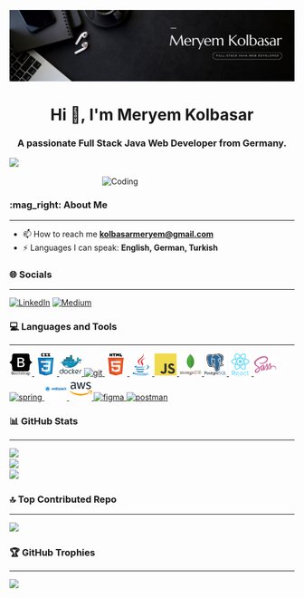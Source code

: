 ![logo](https://github.com/meryemkolbasar/MeryemKolbasar/blob/3bd68a3f70a2707ae00a22a299a76f848a978e4f/Banner.png)

<h1 align="center">Hi 👋, I'm Meryem Kolbasar</h1> 
<h3 align="center">A passionate Full Stack Java Web Developer from Germany.</h3> 

[![](https://visitcount.itsvg.in/api?id=meryemkolbasar&icon=1&color=12)](https://visitcount.itsvg.in)


<img align="right" alt="Coding" width="340" src="https://media1.giphy.com/media/v1.Y2lkPTc5MGI3NjExNDdmZDU4MzYyZTNlMDg4MjU3ZjQ5N2M1MzRiMjc5NTFhNzg0OTNkOCZlcD12MV9pbnRlcm5hbF9naWZzX2dpZklkJmN0PWc/3ohjV0PbaTBNw42YO4/giphy.gif">


<p align="left"> <a href="https://twitter.com/" target="blank"><img src="https://img.shields.io/twitter/follow/?logo=twitter&style=for-the-badge" alt="" /></a> </p> 
 
 <h3 align="left"> :mag_right: About Me</h3>
 
 ---
 
 
- 📫 How to reach me **kolbasarmeryem@gmail.com** 
- ⚡ Languages I can speak: **English, German, Turkish**



<h3 align="left">🌐 Socials</h3>

---

[![LinkedIn](https://img.shields.io/badge/LinkedIn-%230077B5.svg?logo=linkedin&logoColor=white)](https://linkedin.com/in/meryemkolbasar) 
[![Medium](https://img.shields.io/badge/Medium-12100E?logo=medium&logoColor=white)](https://medium.com/@kolbasarmeryem) 
 
 

<h3 align="left">💻 Languages and Tools</h3>

---

<p 
 align="left"> <a href="https://getbootstrap.com" target="_blank" rel="noreferrer"> <img src="https://raw.githubusercontent.com/devicons/devicon/master/icons/bootstrap/bootstrap-plain-wordmark.svg" alt="bootstrap" width="40" height="40"/> </a> <a href="https://www.w3schools.com/css/" target="_blank" rel="noreferrer"> <img src="https://raw.githubusercontent.com/devicons/devicon/master/icons/css3/css3-original-wordmark.svg" alt="css3" width="40" height="40"/> </a> <a href="https://www.docker.com/" target="_blank" rel="noreferrer"> <img src="https://raw.githubusercontent.com/devicons/devicon/master/icons/docker/docker-original-wordmark.svg" alt="docker" width="40" height="40"/> </a> <a href="https://git-scm.com/" target="_blank" rel="noreferrer"> <img src="https://www.vectorlogo.zone/logos/git-scm/git-scm-icon.svg" alt="git" width="40" height="40"/> </a> <a href="https://www.w3.org/html/" target="_blank" rel="noreferrer"> <img src="https://raw.githubusercontent.com/devicons/devicon/master/icons/html5/html5-original-wordmark.svg" alt="html5" width="40" height="40"/> </a> <a href="https://www.java.com" target="_blank" rel="noreferrer"> <img src="https://raw.githubusercontent.com/devicons/devicon/master/icons/java/java-original.svg" alt="java" width="40" height="40"/> </a> <a href="https://developer.mozilla.org/en-US/docs/Web/JavaScript" target="_blank" rel="noreferrer"> <img src="https://raw.githubusercontent.com/devicons/devicon/master/icons/javascript/javascript-original.svg" alt="javascript" width="40" height="40"/> </a> <a href="https://www.mongodb.com/" target="_blank" rel="noreferrer"> <img src="https://raw.githubusercontent.com/devicons/devicon/master/icons/mongodb/mongodb-original-wordmark.svg" alt="mongodb" width="40" height="40"/> </a> <a href="https://www.postgresql.org" target="_blank" rel="noreferrer"> <img src="https://raw.githubusercontent.com/devicons/devicon/master/icons/postgresql/postgresql-original-wordmark.svg" alt="postgresql" width="40" height="40"/> </a> <a href="https://reactjs.org/" target="_blank" rel="noreferrer"> <img src="https://raw.githubusercontent.com/devicons/devicon/master/icons/react/react-original-wordmark.svg" alt="react" width="40" height="40"/> </a> <a href="https://sass-lang.com" target="_blank" rel="noreferrer"> <img src="https://raw.githubusercontent.com/devicons/devicon/master/icons/sass/sass-original.svg" alt="sass" width="40" height="40"/> </a> <a href="https://spring.io/" target="_blank" rel="noreferrer"> <img src="https://www.vectorlogo.zone/logos/springio/springio-icon.svg" alt="spring" width="40" height="40"/> </a> <a href="https://webpack.js.org" target="_blank" rel="noreferrer"> <img src="https://raw.githubusercontent.com/devicons/devicon/d00d0969292a6569d45b06d3f350f463a0107b0d/icons/webpack/webpack-original-wordmark.svg" alt="webpack" width="40" height="40"/> </a> <a align="left"> <a href="https://aws.amazon.com" target="_blank" rel="noreferrer"> <img src="https://raw.githubusercontent.com/devicons/devicon/master/icons/amazonwebservices/amazonwebservices-original-wordmark.svg" alt="aws" width="40" height="40"/> </a>  <a align="left"> <a href="https://www.figma.com/" target="_blank" rel="noreferrer"> <img src="https://www.vectorlogo.zone/logos/figma/figma-icon.svg" alt="figma" width="35" height="40"/> </a>  <a href="https://postman.com" target="_blank" rel="noreferrer"> <img src="https://www.vectorlogo.zone/logos/getpostman/getpostman-icon.svg" alt="postman" width="35" height="40"/> </a> 
</p>



<h3 align="left">📊 GitHub Stats</h3>

---

![](https://github-readme-stats.vercel.app/api?username=meryemkolbasar&theme=dark&hide_border=true&include_all_commits=false&count_private=false)<br/>
![](https://github-readme-streak-stats.herokuapp.com/?user=meryemkolbasar&theme=dark&hide_border=true)<br/>
![](https://github-readme-stats.vercel.app/api/top-langs/?username=meryemkolbasar&theme=dark&hide_border=true&include_all_commits=false&count_private=false&layout=compact)

<h3 align="left">🔝 Top Contributed Repo</h3>

---

![](https://github-contributor-stats.vercel.app/api?username=meryemkolbasar&limit=5&theme=dark&combine_all_yearly_contributions=true)


<h3 align="left">🏆 GitHub Trophies</h3>

---

![](https://github-profile-trophy.vercel.app/?username=meryemkolbasar&theme=monokai&no-frame=true&no-bg=true&margin-w=4)
